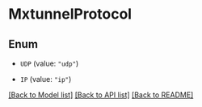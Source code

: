 # MxtunnelProtocol

## Enum


* `UDP` (value: `"udp"`)

* `IP` (value: `"ip"`)


[[Back to Model list]](../README.md#documentation-for-models) [[Back to API list]](../README.md#documentation-for-api-endpoints) [[Back to README]](../README.md)


